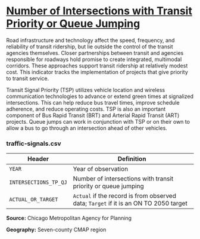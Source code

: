 # [Number of Intersections with Transit Priority or Queue Jumping](https://www.cmap.illinois.gov/2050/indicators/traffic-signals)

Road infrastructure and technology affect the speed, frequency, and reliability of transit ridership, but lie outside the control of the transit agencies themselves. Closer partnerships between transit and agencies responsible for roadways hold promise to create integrated, multimodal corridors. These approaches support transit ridership at relatively modest cost. This indicator tracks the implementation of projects that give priority to transit service.

Transit Signal Priority (TSP) utilizes vehicle location and wireless communication technologies to advance or extend green times at signalized intersections. This can help reduce bus travel times, improve schedule adherence, and reduce operating costs. TSP is also an important component of Bus Rapid Transit (BRT) and Arterial Rapid Transit (ART) projects. Queue jumps can work in conjunction with TSP or on their own to allow a bus to go through an intersection ahead of other vehicles.

### traffic-signals.csv

Header | Definition
-------|-----------
`YEAR` | Year of observation
`INTERSECTIONS_TP_QJ` | Number of intersections with transit priority or queue jumping
`ACTUAL_OR_TARGET` | `Actual` if the record is from observed data; `Target` if it is an ON TO 2050 target

**Source:** Chicago Metropolitan Agency for Planning

**Geography:** Seven-county CMAP region
